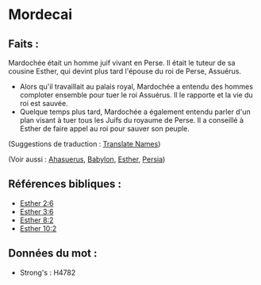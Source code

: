 # Mordecai

## Faits :

Mardochée était un homme juif vivant en Perse. Il était le tuteur de sa cousine Esther, qui devint plus tard l'épouse du roi de Perse, Assuérus.

* Alors qu'il travaillait au palais royal, Mardochée a entendu des hommes comploter ensemble pour tuer le roi Assuérus. Il le rapporte et la vie du roi est sauvée.
* Quelque temps plus tard, Mardochée a également entendu parler d'un plan visant à tuer tous les Juifs du royaume de Perse. Il a conseillé à Esther de faire appel au roi pour sauver son peuple.

(Suggestions de traduction : [Translate Names](rc://en/ta/man/translate/translate-names))

(Voir aussi : [Ahasuerus](../names/ahasuerus.md), [Babylon](../names/babylon.md), [Esther](../names/esther.md), [Persia](../names/persia.md))

## Références bibliques :

* [Esther 2:6](rc://en/tn/help/est/02/06)
* [Esther 3:6](rc://en/tn/help/est/03/06)
* [Esther 8:2](rc://en/tn/help/est/08/02)
* [Esther 10:2](rc://en/tn/help/est/10/02)

## Données du mot :

* Strong's : H4782
